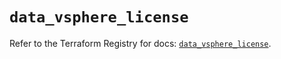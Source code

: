# `data_vsphere_license`

Refer to the Terraform Registry for docs: [`data_vsphere_license`](https://registry.terraform.io/providers/hashicorp/vsphere/2.11.0/docs/data-sources/license).
